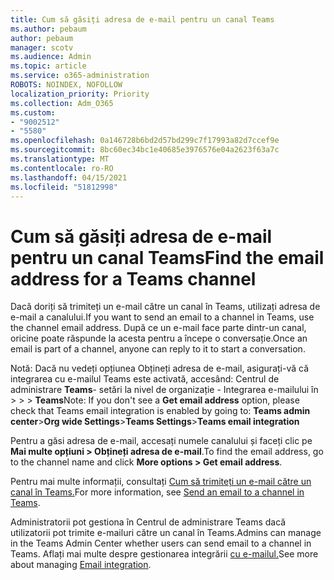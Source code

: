 ```yaml
---
title: Cum să găsiți adresa de e-mail pentru un canal Teams
ms.author: pebaum
author: pebaum
manager: scotv
ms.audience: Admin
ms.topic: article
ms.service: o365-administration
ROBOTS: NOINDEX, NOFOLLOW
localization_priority: Priority
ms.collection: Adm_O365
ms.custom:
- "9002512"
- "5580"
ms.openlocfilehash: 0a146728b6bd2d57bd299c7f17993a82d7ccef9e
ms.sourcegitcommit: 8bc60ec34bc1e40685e3976576e04a2623f63a7c
ms.translationtype: MT
ms.contentlocale: ro-RO
ms.lasthandoff: 04/15/2021
ms.locfileid: "51812998"
---
```

# <a name="find-the-email-address-for-a-teams-channel"></a><span data-ttu-id="c1489-102">Cum să găsiți adresa de e-mail pentru un canal Teams</span><span class="sxs-lookup"><span data-stu-id="c1489-102">Find the email address for a Teams channel</span></span>

<span data-ttu-id="c1489-103">Dacă doriți să trimiteți un e-mail către un canal în Teams, utilizați adresa de e-mail a canalului.</span><span class="sxs-lookup"><span data-stu-id="c1489-103">If you want to send an email to a channel in Teams, use the channel email address.</span></span> <span data-ttu-id="c1489-104">După ce un e-mail face parte dintr-un canal, oricine poate răspunde la acesta pentru a începe o conversație.</span><span class="sxs-lookup"><span data-stu-id="c1489-104">Once an email is part of a channel, anyone can reply to it to start a conversation.</span></span>

<span data-ttu-id="c1489-105">Notă: Dacă nu vedeți  opțiunea Obțineți adresa de e-mail, asigurați-vă că integrarea cu e-mailul Teams este activată, accesând: Centrul de administrare **Teams**- setări la nivel de organizație - Integrarea e-mailului în >  >  > **Teams**</span><span class="sxs-lookup"><span data-stu-id="c1489-105">Note: If you don't see a **Get email address** option, please check that Teams email integration is enabled by going to: **Teams admin center**>**Org wide Settings**>**Teams Settings**>**Teams email integration**</span></span>

<span data-ttu-id="c1489-106">Pentru a găsi adresa de e-mail, accesați numele canalului și faceți clic pe **Mai multe opțiuni > Obțineți adresa de e-mail**.</span><span class="sxs-lookup"><span data-stu-id="c1489-106">To find the email address, go to the channel name and click **More options > Get email address**.</span></span>

<span data-ttu-id="c1489-107">Pentru mai multe informații, consultați [Cum să trimiteți un e-mail către un canal în Teams.](https://support.office.com/article/send-an-email-to-a-channel-in-teams-d91db004-d9d7-4a47-82e6-fb1b16dfd51e)</span><span class="sxs-lookup"><span data-stu-id="c1489-107">For more information, see [Send an email to a channel in Teams](https://support.office.com/article/send-an-email-to-a-channel-in-teams-d91db004-d9d7-4a47-82e6-fb1b16dfd51e).</span></span>

<span data-ttu-id="c1489-108">Administratorii pot gestiona în Centrul de administrare Teams dacă utilizatorii pot trimite e-mailuri către un canal în Teams.</span><span class="sxs-lookup"><span data-stu-id="c1489-108">Admins can manage in the Teams Admin Center whether users can send email to a channel in Teams.</span></span> <span data-ttu-id="c1489-109">Aflați mai multe despre gestionarea integrării [cu e-mailul.](https://docs.microsoft.com/microsoftteams/enable-features-office-365#email-integration)</span><span class="sxs-lookup"><span data-stu-id="c1489-109">See more about managing [Email integration](https://docs.microsoft.com/microsoftteams/enable-features-office-365#email-integration).</span></span>
